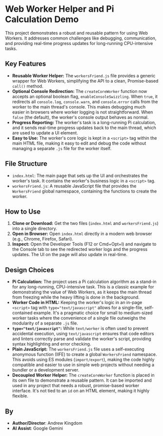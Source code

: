 # Web Worker Helper and Pi Calculation Demo

This project demonstrates a robust and reusable pattern for using Web Workers. It addresses common challenges like debugging, communication, and providing real-time progress updates for long-running CPU-intensive tasks.

## Key Features

- **Reusable Worker Helper:** The `workersFriend.js` file provides a generic wrapper for Web Workers, simplifying the API to a clean, Promise-based `call()` method.
- **Optional Console Redirection:** The `createCoreWorker` function now accepts an optional boolean flag, `enableConsoleSwizzling`. When `true`, it redirects all `console.log`, `console.warn`, and `console.error` calls from the worker to the main thread's console. This makes debugging much easier in browsers where worker logging is not straightforward. When `false` (the default), the worker's console output behaves as normal.
- **Progress Reporting:** The worker's task is a long-running Pi calculation, and it sends real-time progress updates back to the main thread, which are used to update a UI element.
- **Easy to Use:** The worker's core logic is kept in a `<script>` tag within the main HTML file, making it easy to edit and debug the code without managing a separate `.js` file for the worker itself.

## File Structure

- `index.html`: The main page that sets up the UI and orchestrates the worker's task. It contains the worker's business logic in a `<script>` tag.
- `workersFriend.js`: A reusable JavaScript file that provides the `WorkersFriend` global namespace, containing the functions to create the worker.

## How to Use

1.  **Clone or Download:** Get the two files (`index.html` and `workersFriend.js`) into a single directory.
2.  **Open in Browser:** Open `index.html` directly in a modern web browser (e.g., Chrome, Firefox, Safari).
3.  **Inspect:** Open the Developer Tools (F12 or Cmd+Opt+I) and navigate to the Console tab to see the redirected worker logs and the progress updates. The UI on the page will also update in real-time.

## Design Choices

- **Pi Calculation:** The project uses a Pi calculation algorithm as a stand-in for any long-running, CPU-intensive task. This is a classic example for demonstrating the value of Web Workers, as it keeps the main thread from freezing while the heavy lifting is done in the background.
- **Worker Code in HTML:** Keeping the worker's logic in an in-page `<script>` tag with `type="text/javascript"` allows for a single-file, self-contained example. It's a pragmatic choice for small to medium-sized worker tasks where the convenience of a single file outweighs the modularity of a separate `.js` file.
- **`type="text/javascript"`:** While `text/worker` is often used to prevent accidental execution, using `text/javascript` ensures that code editors and linters correctly parse and validate the worker's script, providing syntax highlighting and error checking.
- **Plain JavaScript:** The `workersFriend.js` file uses a self-executing anonymous function (IIFE) to create a global `WorkersFriend` namespace. This avoids using ES modules (`import/export`), making the code highly compatible and easier to use in simple web projects without needing a bundler or a development server.
- **Decoupled Worker Helper:** The `createCoreWorker` function is placed in its own file to demonstrate a reusable pattern. It can be imported and used in any project that needs a robust, promise-based worker interface. It's not tied to an `id` on an HTML element, making it highly flexible.

## By

- **Author/Director**: Andrew Kingdom
- **AI Assist**: Google Gemini
